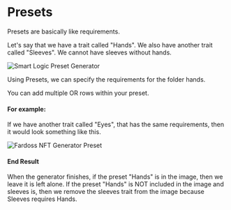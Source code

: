 # Presets

Presets are basically like requirements. 

Let's say that we have a trait called "Hands". We also have another trait called "Sleeves". We cannot have sleeves without hands. 

![Smart Logic Preset Generator](https://s3.amazonaws.com/cdn.fardoss.com/docs_content/Preset%20Smart%20Logic.png)

Using Presets, we can specify the requirements for the folder hands.

You can add multiple OR rows within your preset.

#### For example:

If we have another trait called "Eyes", that has the same requirements, then it would look something like this.

![Fardoss NFT Generator Preset](https://s3.amazonaws.com/cdn.fardoss.com/docs_content/Preset%20Final%20Result.png)

#### End Result

When the generator finishes, if the preset "Hands" is in the image, then we leave it is left alone. If the preset "Hands" is NOT included in the image and sleeves is, then we remove the sleeves trait from the image because Sleeves requires Hands.
